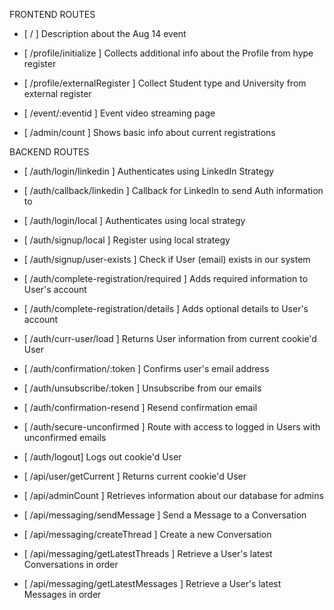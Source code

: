 FRONTEND ROUTES

- [ / ] Description about the Aug 14 event
- [ /profile/initialize ] Collects additional info about the Profile from hype register
- [ /profile/externalRegister ] Collect Student type and University from external register

- [ /event/:eventid ] Event video streaming page

- [ /admin/count ] Shows basic info about current registrations

BACKEND ROUTES

- [ /auth/login/linkedin ] Authenticates using LinkedIn Strategy

- [ /auth/callback/linkedin ] Callback for LinkedIn to send Auth information to

- [ /auth/login/local ] Authenticates using local strategy

- [ /auth/signup/local ] Register using local strategy

- [ /auth/signup/user-exists ] Check if User (email) exists in our system

- [ /auth/complete-registration/required ] Adds required information to User's account

- [ /auth/complete-registration/details ] Adds optional details to User's account

- [ /auth/curr-user/load ] Returns User information from current cookie'd User

- [ /auth/confirmation/:token ] Confirms user's email address

- [ /auth/unsubscribe/:token ] Unsubscribe from our emails

- [ /auth/confirmation-resend ] Resend confirmation email

- [ /auth/secure-unconfirmed ] Route with access to logged in Users with unconfirmed emails

- [ /auth/logout] Logs out cookie'd User

- [ /api/user/getCurrent ] Returns current cookie'd User

- [ /api/adminCount ] Retrieves information about our database for admins

- [ /api/messaging/sendMessage ] Send a Message to a Conversation

- [ /api/messaging/createThread ] Create a new Conversation

- [ /api/messaging/getLatestThreads ] Retrieve a User's latest Conversations in order

- [ /api/messaging/getLatestMessages ] Retrieve a User's latest Messages in order
